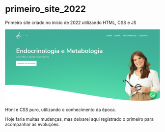 # primeiro_site_2022

Primeiro site criado no início de 2022 utilizando HTML, CSS e JS

![imagem do primeiro site](image.png)

Html e CSS puro, utilizando o conhecimento da época.

Hoje faria muitas mudanças, mas deixarei aqui registrado o primeiro para acompanhar as evoluções.
